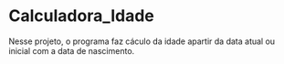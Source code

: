 # Calculadora_Idade
Nesse projeto, o programa faz cáculo da idade apartir da data atual ou inicial com a data de nascimento.
